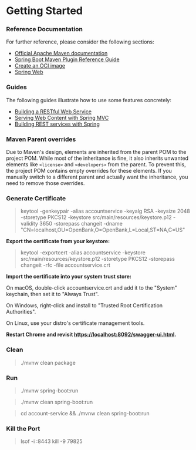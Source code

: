# Getting Started

### Reference Documentation

For further reference, please consider the following sections:

* [Official Apache Maven documentation](https://maven.apache.org/guides/index.html)
* [Spring Boot Maven Plugin Reference Guide](https://docs.spring.io/spring-boot/3.4.5/maven-plugin)
* [Create an OCI image](https://docs.spring.io/spring-boot/3.4.5/maven-plugin/build-image.html)
* [Spring Web](https://docs.spring.io/spring-boot/3.4.5/reference/web/servlet.html)

### Guides

The following guides illustrate how to use some features concretely:

* [Building a RESTful Web Service](https://spring.io/guides/gs/rest-service/)
* [Serving Web Content with Spring MVC](https://spring.io/guides/gs/serving-web-content/)
* [Building REST services with Spring](https://spring.io/guides/tutorials/rest/)

### Maven Parent overrides

Due to Maven's design, elements are inherited from the parent POM to the project POM.
While most of the inheritance is fine, it also inherits unwanted elements like `<license>` and `<developers>` from the parent.
To prevent this, the project POM contains empty overrides for these elements.
If you manually switch to a different parent and actually want the inheritance, you need to remove those overrides.

### Generate Certificate

> keytool -genkeypair -alias accountservice -keyalg RSA -keysize 2048 -storetype PKCS12 -keystore src/main/resources/keystore.p12 -validity 3650 -storepass changeit -dname "CN=localhost,OU=OpenBank,O=OpenBank,L=Local,ST=NA,C=US"

**Export the certificate from your keystore:**

> keytool -exportcert -alias accountservice -keystore src/main/resources/keystore.p12 -storetype PKCS12 -storepass changeit -rfc -file accountservice.crt

**Import the certificate into your system trust store:**

On macOS, double-click accountservice.crt and add it to the "System" keychain, then set it to "Always Trust".

On Windows, right-click and install to "Trusted Root Certification Authorities".

On Linux, use your distro's certificate management tools.

**Restart Chrome and revisit <https://localhost:8092/swagger-ui.html>.**

### Clean

> ./mvnw clean package

### Run

> ./mvnw spring-boot:run

> ./mvnw clean spring-boot:run

> cd account-service && ./mvnw clean spring-boot:run

### Kill the Port

> lsof -i :8443
> kill -9 79825
